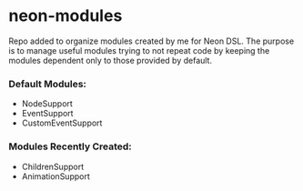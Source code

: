 neon-modules
============

Repo added to organize modules created by me for Neon DSL. The purpose is to manage useful modules trying to not repeat code by keeping the modules dependent only to those provided by default.

### Default Modules:

* NodeSupport
* EventSupport
* CustomEventSupport

### Modules Recently Created:

* ChildrenSupport
* AnimationSupport
